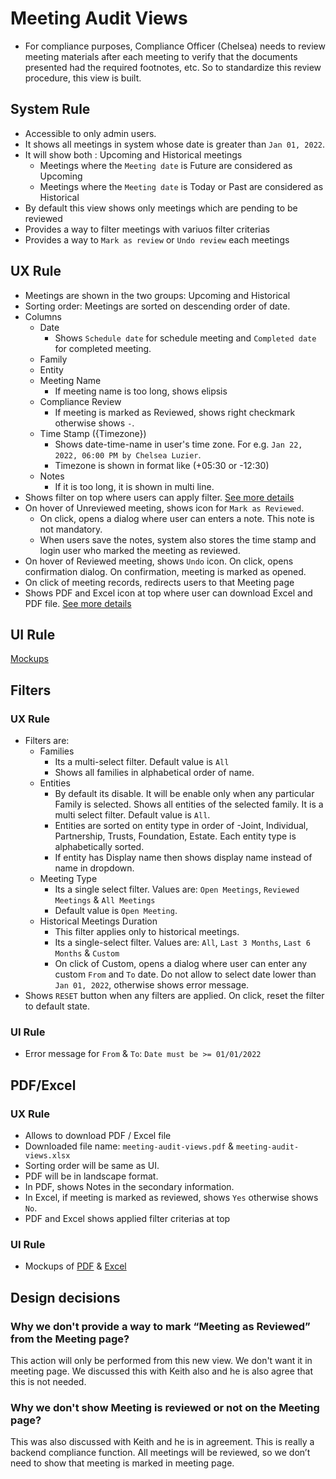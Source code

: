 # Meeting Audit Views

- For compliance purposes, Compliance Officer (Chelsea) needs to review meeting materials after each meeting to verify that the documents presented had the required footnotes, etc. So to standardize this review procedure, this view is built.

## System Rule
- Accessible to only admin users.
- It shows all meetings in system whose date is greater than `Jan 01, 2022`.
- It will show both : Upcoming and Historical meetings
    - Meetings where the `Meeting date` is Future are considered as Upcoming
    - Meetings where the `Meeting date` is Today or Past are considered as Historical
- By default this view shows only meetings which are pending to be reviewed
- Provides a way to filter meetings with variuos filter criterias
- Provides a way to `Mark as review` or `Undo review` each meetings


## UX Rule
- Meetings are shown in the two groups: Upcoming and Historical
- Sorting order: Meetings are sorted on descending order of date.
- Columns
    - Date
        - Shows `Schedule date` for schedule meeting and `Completed date` for completed meeting.
    - Family
    - Entity
    - Meeting Name
        - If meeting name is too long, shows elipsis
    - Compliance Review
        - If meeting is marked as Reviewed, shows right checkmark otherwise shows `-`.
    - Time Stamp ({Timezone})
        - Shows date-time-name in user's time zone. For e.g. `Jan 22, 2022, 06:00 PM by Chelsea Luzier`.
        - Timezone is shown in format like (+05:30 or -12:30)
    - Notes
        - If it is too long, it is shown in multi line.
- Shows filter on top where users can apply filter. [See more details](#filters)
- On hover of Unreviewed meeting, shows icon for `Mark as Reviewed`. 
    - On click, opens a dialog where user can enters a note. This note is not mandatory.
    - When users save the notes, system also stores the time stamp and login user who marked the meeting as reviewed.
- On hover of Reviewed meeting, shows `Undo` icon. On click, opens confirmation dialog. On confirmation, meeting is marked as opened.
- On click of meeting records, redirects users to that Meeting page
- Shows PDF and Excel icon at top where user can download Excel and PDF file. [See more details](#pdfexcel)


## UI Rule

[Mockups](https://drive.google.com/drive/u/0/folders/1XZbDf9MP-A5_clNF1fbaz243cfqfQ7a3)



## Filters

### UX Rule
- Filters are:
    - Families
        - Its a multi-select filter. Default value is `All`
        - Shows all families in alphabetical order of name.
    - Entities
        - By default its disable. It will be enable only when any particular Family is selected. Shows all entities of the selected family. It is a multi select filter. Default value is `All`.
        - Entities are sorted on entity type in order of -Joint, Individual, Partnership, Trusts, Foundation, Estate. Each entity type is alphabetically sorted.
        - If entity has Display name then shows display name instead of name in dropdown.
    - Meeting Type
        - Its a single select filter. Values are: `Open Meetings`, `Reviewed Meetings` & `All Meetings`
        - Default value is `Open Meeting`.
    - Historical Meetings Duration
        - This filter applies only to historical meetings.
        - Its a single-select filter. Values are: `All`, `Last 3 Months`, `Last 6 Months` & `Custom`
        - On click of Custom, opens a dialog where user can enter any custom `From` and `To` date. Do not allow to select date lower than `Jan 01, 2022`, otherwise shows error message.
- Shows `RESET` button when any filters are applied. On click, reset the filter to default state.


### UI Rule

- Error message for `From` & `To`: `Date must be >= 01/01/2022`



## PDF/Excel

### UX Rule

- Allows to download PDF / Excel file
- Downloaded file name: `meeting-audit-views.pdf` & `meeting-audit-views.xlsx`
- Sorting order will be same as UI.
- PDF will be in landscape format. 
- In PDF, shows Notes in the secondary information.
- In Excel, if meeting is marked as reviewed, shows `Yes` otherwise shows `No`.
- PDF and Excel shows applied filter criterias at top

### UI Rule

- Mockups of [PDF](https://drive.google.com/file/d/1TrL-aUh2L3bftDYgKXG_y3zIkicMTL4V/view?usp=sharing) & [Excel](https://docs.google.com/spreadsheets/d/14SCAhC_ZXTi22PejnSCWSH3jXMR1k4mh/edit#gid=126083448)


## Design decisions

### Why we don't provide a way to mark “Meeting as Reviewed” from the Meeting page? 

This action will only be performed from this new view. We don't want it in meeting page. We discussed this with Keith also and he is also agree that this is not needed. 
 
### Why we don't show Meeting is reviewed or not on the Meeting page?

This was also discussed with Keith and he is in agreement. This is really a backend compliance function.  All meetings will be reviewed, so we don’t need to show that meeting is marked in meeting page. 

